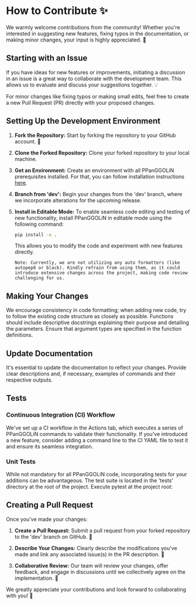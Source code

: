# How to Contribute ✨

We warmly welcome contributions from the community! Whether you're interested in suggesting new features, fixing typos in the documentation, or making minor changes, your input is highly appreciated. 🌟

## Starting with an Issue

If you have ideas for new features or improvements, initiating a discussion in an issue is a great way to collaborate with the development team. This allows us to evaluate and discuss your suggestions together. 💡

For minor changes like fixing typos or making small edits, feel free to create a new Pull Request (PR) directly with your proposed changes. 

## Setting Up the Development Environment

1. **Fork the Repository:** Start by forking the repository to your GitHub account. 🍴

2. **Clone the Forked Repository:** Clone your forked repository to your local machine.

3. **Get an Environment:** Create an environment with all PPanGGOLiN prerequisites installed. For that, you can follow installation instructions [here](../user/install.md#installing-from-source-code-github).

4. **Branch from 'dev':** Begin your changes from the 'dev' branch, where we incorporate alterations for the upcoming release.

5. **Install in Editable Mode:** To enable seamless code editing and testing of new functionality, install PPanGGOLiN in editable mode using the following command:

    ```bash
    pip install -e .
    ```

    This allows you to modify the code and experiment with new features directly. 

    ```{note}
    Note: Currently, we are not utilizing any auto formatters (like autopep8 or black). Kindly refrain from using them, as it could introduce extensive changes across the project, making code review challenging for us.
    ```

## Making Your Changes

We encourage consistency in code formatting; when adding new code, try to follow the existing code structure as closely as possible. Functions should include descriptive docstrings explaining their purpose and detailing the parameters. Ensure that argument types are specified in the function definitions. 

## Update Documentation

It's essential to update the documentation to reflect your changes. Provide clear descriptions and, if necessary, examples of commands and their respective outputs.

## Tests

### Continuous Integration (CI) Workflow

We've set up a CI workflow in the Actions tab, which executes a series of PPanGGOLiN commands to validate their functionality. If you've introduced a new feature, consider adding a command line to the CI YAML file to test it and ensure its seamless integration.

### Unit Tests

While not mandatory for all PPanGGOLiN code, incorporating tests for your additions can be advantageous. The test suite is located in the 'tests' directory at the root of the project. Execute pytest at the project root: 

## Creating a Pull Request

Once you've made your changes:

1. **Create a Pull Request:** Submit a pull request from your forked repository to the 'dev' branch on GitHub. 🚀

2. **Describe Your Changes:** Clearly describe the modifications you've made and link any associated issue(s) in the PR description. 📝

3. **Collaborative Review:** Our team will review your changes, offer feedback, and engage in discussions until we collectively agree on the implementation. 🤝

We greatly appreciate your contributions and look forward to collaborating with you! 🙌 
